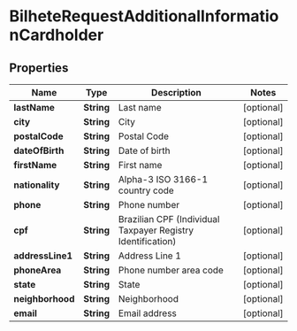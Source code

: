 
# BilheteRequestAdditionalInformationCardholder

## Properties
Name | Type | Description | Notes
------------ | ------------- | ------------- | -------------
**lastName** | **String** | Last name |  [optional]
**city** | **String** | City |  [optional]
**postalCode** | **String** | Postal Code |  [optional]
**dateOfBirth** | **String** | Date of birth |  [optional]
**firstName** | **String** | First name |  [optional]
**nationality** | **String** | Alpha-3 ISO 3166-1 country code |  [optional]
**phone** | **String** | Phone number |  [optional]
**cpf** | **String** | Brazilian CPF (Individual Taxpayer Registry Identification) |  [optional]
**addressLine1** | **String** | Address Line 1 |  [optional]
**phoneArea** | **String** | Phone number area code |  [optional]
**state** | **String** | State |  [optional]
**neighborhood** | **String** | Neighborhood |  [optional]
**email** | **String** | Email address |  [optional]



